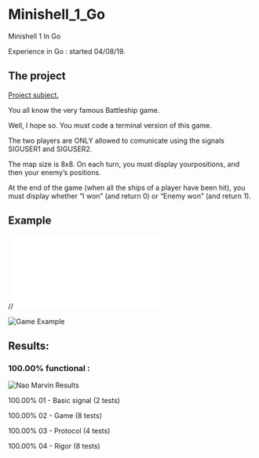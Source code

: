 # Minishell_1_Go
Minishell 1 In Go

Experience in Go : started 04/08/19.

## The project

[Project subject.](/Project/B-PSU-200_navy.pdf)

You all know the very famous Battleship game.

Well, I hope so. You must code a terminal version of this game.

The two players are ONLY allowed to comunicate using the signals SIGUSER1 and SIGUSER2.

The map size is 8x8. On each turn, you must display yourpositions, and then your enemy’s positions.

At the end of the game (when all the ships of a player have been hit), you must display whether “I won” (and return 0) or “Enemy won” (and return 1).



## Example

//![Game Example](/Project/Screen_Capture.txt)

![Game Example](/Project/Game_Example.png)






## Results:

### 100.00% functional :

![Nao Marvin Results](/Project/Results_NAVY.png)

100.00% 01 - Basic signal (2 tests)

100.00% 02 - Game (8 tests)

100.00% 03 - Protocol (4 tests)

100.00% 04 - Rigor (8 tests)

